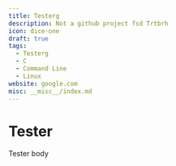 ```yaml
---
title: Testerg
description: Not a github project fsd Trtbrh
icon: dice-one
draft: true
tags:
  - Testerg
  - C
  - Command Line
  - Linux
website: google.com
misc: __misc__/index.md
---
```


# Tester

Tester body